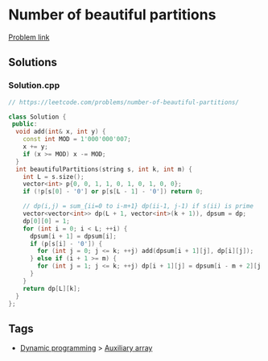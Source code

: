 # Number of beautiful partitions

[Problem link](https://leetcode.com/problems/number-of-beautiful-partitions/)

## Solutions


### Solution.cpp
```cpp
// https://leetcode.com/problems/number-of-beautiful-partitions/

class Solution {
 public:
  void add(int& x, int y) {
    const int MOD = 1'000'000'007;
    x += y;
    if (x >= MOD) x -= MOD;
  }
  int beautifulPartitions(string s, int k, int m) {
    int L = s.size();
    vector<int> p{0, 0, 1, 1, 0, 1, 0, 1, 0, 0};
    if (!p[s[0] - '0'] or p[s[L - 1] - '0']) return 0;

    // dp(i,j) = sum_{ii=0 to i-m+1} dp(ii-1, j-1) if s(ii) is prime
    vector<vector<int>> dp(L + 1, vector<int>(k + 1)), dpsum = dp;
    dp[0][0] = 1;
    for (int i = 0; i < L; ++i) {
      dpsum[i + 1] = dpsum[i];
      if (p[s[i] - '0']) {
        for (int j = 0; j <= k; ++j) add(dpsum[i + 1][j], dp[i][j]);
      } else if (i + 1 >= m) {
        for (int j = 1; j <= k; ++j) dp[i + 1][j] = dpsum[i - m + 2][j - 1];
      }
    }
    return dp[L][k];
  }
};
```
## Tags

* [Dynamic programming](/README.md#Dynamic_programming) > [Auxiliary array](/README.md#Dynamic_programming-Auxiliary_array)
